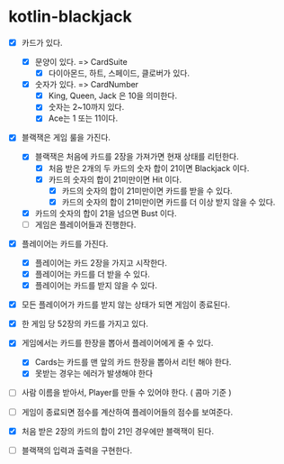 # kotlin-blackjack

- [X] 카드가 있다.
    - [X] 문양이 있다. => CardSuite
      - [X] 다이아몬드, 하트, 스페이드, 클로버가 있다.
    - [X] 숫자가 있다. => CardNumber
        - [X] King, Queen, Jack 은 10을 의미한다.
        - [X] 숫자는 2~10까지 있다.
        - [X] Ace는 1 또는 11이다.
    
- [X] 블랙잭은 게임 룰을 가진다.
    - [X] 블랙잭은 처음에 카드를 2장을 가져가면 현재 상태를 리턴한다.
        - [X] 처음 받은 2개의 두 카드의 숫자 합이 21이면 Blackjack 이다.
        - [X] 카드의 숫자의 합이 21미만이면 Hit 이다.
            - [X] 카드의 숫자의 합이 21미만이면 카드를 받을 수 있다.
            - [X] 카드의 숫자의 합이 21미만이면 카드를 더 이상 받지 않을 수 있다.
    - [X] 카드의 숫자의 합이 21을 넘으면 Bust 이다.
    - [ ] 게임은 플레이어들과 진행한다.

- [X] 플레이어는 카드를 가진다.
    - [X] 플레이어는 카드 2장을 가지고 시작한다.
    - [X] 플레이어는 카드를 더 받을 수 있다.
    - [X] 플레이어는 카드를 받지 않을 수 있다.
    
- [X] 모든 플레이어가 카드를 받지 않는 상태가 되면 게임이 종료된다.
- [X] 한 게임 당 52장의 카드를 가지고 있다.

- [X] 게임에서는 카드를 한장을 뽑아서 플레이어에게 줄 수 있다. 
  - [X] Cards는 카드를 맨 앞의 카드 한장을 뽑아서 리턴 해야 한다.
  - [X] 못받는 경우는 에러가 발생해야 한다
- [ ] 사람 이름을 받아서, Player를 만들 수 있어야 한다. ( 콤마 기준 )
- [ ] 게임이 종료되면 점수를 계산하여 플레이어들의 점수를 보여준다.

- [X] 처음 받은 2장의 카드의 합이 21인 경우에만 블랙잭이 된다.
- [ ] 블랙잭의 입력과 출력을 구현한다.
